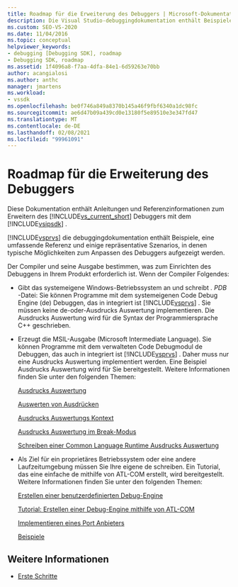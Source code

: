 ```yaml
---
title: Roadmap für die Erweiterung des Debuggers | Microsoft-Dokumentation
description: Die Visual Studio-debuggingdokumentation enthält Beispiele, eine Referenz und verschiedene Szenarien, die typische Möglichkeiten zum Anpassen des Debuggers veranschaulichen.
ms.custom: SEO-VS-2020
ms.date: 11/04/2016
ms.topic: conceptual
helpviewer_keywords:
- debugging [Debugging SDK], roadmap
- Debugging SDK, roadmap
ms.assetid: 1f4096a8-f7aa-4dfa-84e1-6d59263e70bb
author: acangialosi
ms.author: anthc
manager: jmartens
ms.workload:
- vssdk
ms.openlocfilehash: be0f746a849a8370b145a46f9fbf6340a1dc98fc
ms.sourcegitcommit: ae6d47b09a439cd0e13180f5e89510e3e347fd47
ms.translationtype: MT
ms.contentlocale: de-DE
ms.lasthandoff: 02/08/2021
ms.locfileid: "99961091"
---
```

# <a name="roadmap-for-extending-the-debugger"></a>Roadmap für die Erweiterung des Debuggers
Diese Dokumentation enthält Anleitungen und Referenzinformationen zum Erweitern des [!INCLUDE[vs_current_short](../../code-quality/includes/vs_current_short_md.md)] Debuggers mit dem [!INCLUDE[vsipsdk](../../extensibility/includes/vsipsdk_md.md)] .

 [!INCLUDE[vsprvs](../../code-quality/includes/vsprvs_md.md)] die debuggingdokumentation enthält Beispiele, eine umfassende Referenz und einige repräsentative Szenarios, in denen typische Möglichkeiten zum Anpassen des Debuggers aufgezeigt werden.

 Der Compiler und seine Ausgabe bestimmen, was zum Einrichten des Debuggens in Ihrem Produkt erforderlich ist. Wenn der Compiler Folgendes:

- Gibt das systemeigene Windows-Betriebssystem an und schreibt *. PDB* -Datei: Sie können Programme mit dem systemeigenen Code Debug Engine (de) Debuggen, das in integriert ist [!INCLUDE[vsprvs](../../code-quality/includes/vsprvs_md.md)] . Sie müssen keine de-oder-Ausdrucks Auswertung implementieren. Die Ausdrucks Auswertung wird für die Syntax der Programmiersprache C++ geschrieben.

- Erzeugt die MSIL-Ausgabe (Microsoft Intermediate Language). Sie können Programme mit dem verwalteten Code Debugmodul de Debuggen, das auch in integriert ist [!INCLUDE[vsprvs](../../code-quality/includes/vsprvs_md.md)] . Daher muss nur eine Ausdrucks Auswertung implementiert werden. Eine Beispiel Ausdrucks Auswertung wird für Sie bereitgestellt. Weitere Informationen finden Sie unter den folgenden Themen:

   [Ausdrucks Auswertung](../../extensibility/debugger/expression-evaluation-visual-studio-debugging-sdk.md)

   [Auswerten von Ausdrücken](../../extensibility/debugger/evaluating-expressions.md)

   [Ausdrucks Auswertungs Kontext](../../extensibility/debugger/expression-evaluation-context.md)

   [Ausdrucks Auswertung im Break-Modus](../../extensibility/debugger/expression-evaluation-in-break-mode.md)

   [Schreiben einer Common Language Runtime Ausdrucks Auswertung](../../extensibility/debugger/writing-a-common-language-runtime-expression-evaluator.md)

- Als Ziel für ein proprietäres Betriebssystem oder eine andere Laufzeitumgebung müssen Sie Ihre eigene de schreiben. Ein Tutorial, das eine einfache de mithilfe von ATL-COM erstellt, wird bereitgestellt. Weitere Informationen finden Sie unter den folgenden Themen:

   [Erstellen einer benutzerdefinierten Debug-Engine](../../extensibility/debugger/creating-a-custom-debug-engine.md)

   [Tutorial: Erstellen einer Debug-Engine mithilfe von ATL-COM](/previous-versions/bb147024(v=vs.90))

   [Implementieren eines Port Anbieters](../../extensibility/debugger/implementing-a-port-supplier.md)

   [Beispiele](../../extensibility/debugger/visual-studio-debugging-samples.md)

## <a name="see-also"></a>Weitere Informationen
- [Erste Schritte](../../extensibility/debugger/getting-started-with-debugger-extensibility.md)